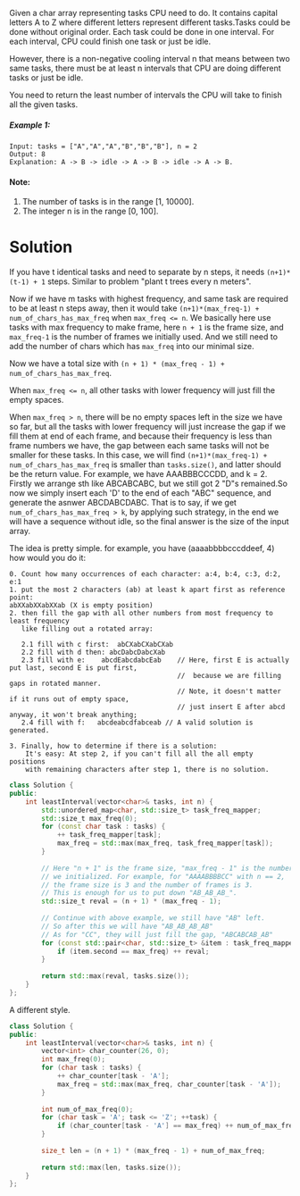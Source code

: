 Given a char array representing tasks CPU need to do. It contains capital letters A to Z where different letters represent different tasks.Tasks could be done without original order. Each task could be done in one interval. For each interval, CPU could finish one task or just be idle.

However, there is a non-negative cooling interval n that means between two same tasks, there must be at least n intervals that CPU are doing different tasks or just be idle.

You need to return the least number of intervals the CPU will take to finish all the given tasks.

##### Example 1:

```
Input: tasks = ["A","A","A","B","B","B"], n = 2
Output: 8
Explanation: A -> B -> idle -> A -> B -> idle -> A -> B.
```

#### Note:

1. The number of tasks is in the range [1, 10000].
2. The integer n is in the range [0, 100].

# Solution

If you have t identical tasks and need to separate by n steps, it needs ```(n+1)*(t-1) + 1``` steps. Similar to problem "plant t trees every n meters". 

Now if we have m tasks with highest frequency, and same task are required to be at least n steps away, then it would take ```(n+1)*(max_freq-1) + num_of_chars_has_max_freq``` when ```max_freq <= n```. We basically here use tasks with max frequency to make frame, here ```n + 1``` is the frame size, and ```max_freq-1``` is the number of frames we initially used. And we still need to add the number of chars which has ```max_freq``` into our minimal size. 

Now we have a total size with ```(n + 1) * (max_freq - 1) + num_of_chars_has_max_freq```.

When ```max_freq <= n```, all other tasks with lower frequency will just fill the empty spaces.

When ```max_freq > n```, there will be no empty spaces left in the size we have so far, but all the tasks with lower frequency will just increase the gap if we fill them at end of each frame, and because their frequency is less than frame numbers we have, the gap between each same tasks will not be smaller for these tasks. In this case, we will find ```(n+1)*(max_freq-1) + num_of_chars_has_max_freq``` is smaller than ```tasks.size()```, and latter should be the return value. For example, we have AAABBBCCCDD, and k = 2. Firstly we arrange sth like ABCABCABC, but we still got 2 "D"s remained.So now we simply insert each 'D' to the end of each "ABC" sequence, and generate the asnwer ABCDABCDABC. That is to say, if we get ```num_of_chars_has_max_freq > k```, by applying such strategy, in the end we will have a sequence without idle, so the final answer is the size of the input array.

The idea is pretty simple. for example, you have (aaaabbbbcccddeef, 4) how would you do it:

```
0. Count how many occurrences of each character: a:4, b:4, c:3, d:2, e:1 
1. put the most 2 characters (ab) at least k apart first as reference point:
abXXabXXabXXab (X is empty position)
2. then fill the gap with all other numbers from most frequency to least frequency 
   like filling out a rotated array:
   
   2.1 fill with c first:  abCXabCXabCXab
   2.2 fill with d then: abcDabcDabcXab
   2.3 fill with e:    abcdEabcdabcEab    // Here, first E is actually put last, second E is put first, 
                                          //  because we are filling gaps in rotated manner. 
                                          // Note, it doesn't matter if it runs out of empty space, 
                                          // just insert E after abcd anyway, it won't break anything;
   2.4 fill with f:   abcdeabcdfabceab // A valid solution is generated.

3. Finally, how to determine if there is a solution:
    It's easy: At step 2, if you can't fill all the all empty positions 
    with remaining characters after step 1, there is no solution.

```
```cpp
class Solution {
public:
    int leastInterval(vector<char>& tasks, int n) {
        std::unordered_map<char, std::size_t> task_freq_mapper;
        std::size_t max_freq(0);
        for (const char task : tasks) {
            ++ task_freq_mapper[task];
            max_freq = std::max(max_freq, task_freq_mapper[task]);
        }
        
        // Here "n + 1" is the frame size, "max_freq - 1" is the number of frames
        // we initialized. For example, for "AAAABBBBCC" with n == 2, 
        // the frame size is 3 and the number of frames is 3.
        // This is enough for us to put down "AB_AB_AB_".
        std::size_t reval = (n + 1) * (max_freq - 1);
        
        // Continue with above example, we still have "AB" left.
        // So after this we will have "AB_AB_AB_AB"
        // As for "CC", they will just fill the gap, "ABCABCAB_AB"
        for (const std::pair<char, std::size_t> &item : task_freq_mapper) {
            if (item.second == max_freq) ++ reval;
        }
        
        return std::max(reval, tasks.size());
    }
};
```

A different style.

```cpp
class Solution {
public:
    int leastInterval(vector<char>& tasks, int n) {
        vector<int> char_counter(26, 0);
        int max_freq(0);
        for (char task : tasks) {
            ++ char_counter[task - 'A'];
            max_freq = std::max(max_freq, char_counter[task - 'A']);
        }
        
        int num_of_max_freq(0);
        for (char task = 'A'; task <= 'Z'; ++task) {
            if (char_counter[task - 'A'] == max_freq) ++ num_of_max_freq;
        }
        
        size_t len = (n + 1) * (max_freq - 1) + num_of_max_freq;
        
        return std::max(len, tasks.size());
    }
};
```
